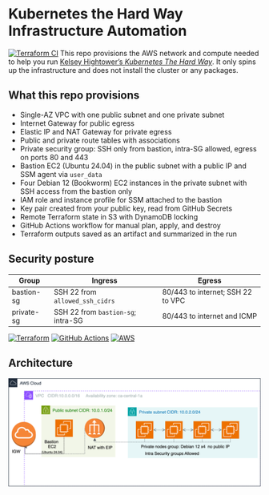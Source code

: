 # Kubernetes the Hard Way Infrastructure Automation
[![Terraform CI](https://github.com/t0gun/kthw-aws-terraform/actions/workflows/terraform.yml/badge.svg?branch=main)](https://github.com/t0gun/kthw-aws-terraform/actions/workflows/terraform.yml)
This repo provisions the AWS network and compute needed to help you run [Kelsey Hightower’s *Kubernetes The Hard
Way*](https://github.com/kelseyhightower/kubernetes-the-hard-way). It only spins up the infrastructure and does not
install the cluster or any packages.

## What this repo provisions

- Single-AZ VPC with one public subnet and one private subnet
- Internet Gateway for public egress
- Elastic IP and NAT Gateway for private egress
- Public and private route tables with associations
- Private security group: SSH only from bastion, intra-SG allowed, egress on ports 80 and 443
- Bastion EC2 (Ubuntu 24.04) in the public subnet with a public IP and SSM agent via `user_data`
- Four Debian 12 (Bookworm) EC2 instances in the private subnet with SSH access from the bastion only
- IAM role and instance profile for SSM attached to the bastion
- Key pair created from your public key, read from GitHub Secrets
- Remote Terraform state in S3 with DynamoDB locking
- GitHub Actions workflow for manual plan, apply, and destroy
- Terraform outputs saved as an artifact and summarized in the run

## Security posture

| Group      | Ingress                            | Egress                            |
|------------|------------------------------------|-----------------------------------|
| bastion-sg | SSH 22 from `allowed_ssh_cidrs`    | 80/443 to internet; SSH 22 to VPC |
| private-sg | SSH 22 from `bastion-sg`; intra-SG | 80/443 to internet and ICMP       |

[![Terraform](https://img.shields.io/badge/Terraform-7B42BC?logo=terraform&logoColor=white)](https://www.terraform.io/)
[![GitHub Actions](https://img.shields.io/badge/GitHub%20Actions-2088FF?logo=githubactions&logoColor=white)](https://github.com/features/actions)
[![AWS](https://img.shields.io/badge/AWS-232F3E?logo=amazonaws&logoColor=white)](https://aws.amazon.com/)

## Architecture
![KTHW AWS architecture (single-AZ VPC, bastion, private Debian nodes)](docs/tf-kthwdrawio.png)